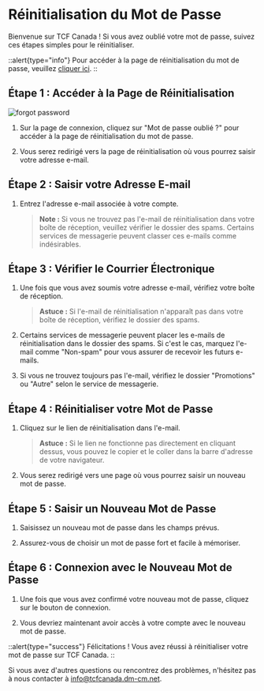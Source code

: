 # Réinitialisation du Mot de Passe

Bienvenue sur TCF Canada ! Si vous avez oublié votre mot de passe, suivez ces étapes simples pour le réinitialiser.

::alert{type="info"}
Pour accéder à la page de réinitialisation du mot de passe, veuillez [cliquer ici](https://tcfcanada.dm-cm.net/forgot-password).
::

## Étape 1 : Accéder à la Page de Réinitialisation

![forgot password](/img/authentification/06.png)

1. Sur la page de connexion, cliquez sur "Mot de passe oublié ?" pour accéder à la page de réinitialisation du mot de passe.

2. Vous serez redirigé vers la page de réinitialisation où vous pourrez saisir votre adresse e-mail.

## Étape 2 : Saisir votre Adresse E-mail

1. Entrez l'adresse e-mail associée à votre compte.
   
   > **Note :** Si vous ne trouvez pas l'e-mail de réinitialisation dans votre boîte de réception, veuillez vérifier le dossier des spams. Certains services de messagerie peuvent classer ces e-mails comme indésirables.

## Étape 3 : Vérifier le Courrier Électronique

1. Une fois que vous avez soumis votre adresse e-mail, vérifiez votre boîte de réception.

   > **Astuce :** Si l'e-mail de réinitialisation n'apparaît pas dans votre boîte de réception, vérifiez le dossier des spams.

2. Certains services de messagerie peuvent placer les e-mails de réinitialisation dans le dossier des spams. Si c'est le cas, marquez l'e-mail comme "Non-spam" pour vous assurer de recevoir les futurs e-mails.

3. Si vous ne trouvez toujours pas l'e-mail, vérifiez le dossier "Promotions" ou "Autre" selon le service de messagerie.

## Étape 4 : Réinitialiser votre Mot de Passe

1. Cliquez sur le lien de réinitialisation dans l'e-mail.

   > **Astuce :** Si le lien ne fonctionne pas directement en cliquant dessus, vous pouvez le copier et le coller dans la barre d'adresse de votre navigateur.

2. Vous serez redirigé vers une page où vous pourrez saisir un nouveau mot de passe.

## Étape 5 : Saisir un Nouveau Mot de Passe

1. Saisissez un nouveau mot de passe dans les champs prévus.

2. Assurez-vous de choisir un mot de passe fort et facile à mémoriser.

## Étape 6 : Connexion avec le Nouveau Mot de Passe

1. Une fois que vous avez confirmé votre nouveau mot de passe, cliquez sur le bouton de connexion.

2. Vous devriez maintenant avoir accès à votre compte avec le nouveau mot de passe.

::alert{type="success"}
Félicitations ! Vous avez réussi à réinitialiser votre mot de passe sur TCF Canada. 
::

Si vous avez d'autres questions ou rencontrez des problèmes, n'hésitez pas à nous contacter à info@tcfcanada.dm-cm.net.
